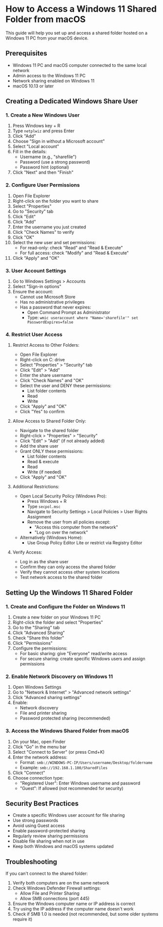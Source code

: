 # How to Access a Windows 11 Shared Folder from macOS

This guide will help you set up and access a shared folder hosted on a Windows 11 PC from your macOS device.

## Prerequisites

- Windows 11 PC and macOS computer connected to the same local network
- Admin access to the Windows 11 PC
- Network sharing enabled on Windows 11
- macOS 10.13 or later

## Creating a Dedicated Windows Share User

### 1. Create a New Windows User

1. Press Windows key + R
2. Type `netplwiz` and press Enter
3. Click "Add"
4. Choose "Sign in without a Microsoft account"
5. Select "Local account"
6. Fill in the details:
   - Username (e.g., "sharefile")
   - Password (use a strong password)
   - Password hint (optional)
7. Click "Next" and then "Finish"

### 2. Configure User Permissions

1. Open File Explorer
2. Right-click on the folder you want to share
3. Select "Properties"
4. Go to "Security" tab
5. Click "Edit"
6. Click "Add"
7. Enter the username you just created
8. Click "Check Names" to verify
9. Click "OK"
10. Select the new user and set permissions:
    - For read-only: check "Read" and "Read & Execute"
    - For full access: check "Modify" and "Read & Execute"
11. Click "Apply" and "OK"

### 3. User Account Settings

1. Go to Windows Settings > Accounts
2. Select "Sign-in options"
3. Ensure the account:
   - Cannot use Microsoft Store
   - Has no administrative privileges
   - Has a password that never expires:
     - Open Command Prompt as Administrator
     - Type: `wmic useraccount where "Name='sharefile'" set PasswordExpires=false`

### 4. Restrict User Access

1. Restrict Access to Other Folders:

   - Open File Explorer
   - Right-click on C: drive
   - Select "Properties" > "Security" tab
   - Click "Edit" > "Add"
   - Enter the share username
   - Click "Check Names" and "OK"
   - Select the user and DENY these permissions:
     - List folder contents
     - Read
     - Write
   - Click "Apply" and "OK"
   - Click "Yes" to confirm

2. Allow Access to Shared Folder Only:

   - Navigate to the shared folder
   - Right-click > "Properties" > "Security"
   - Click "Edit" > "Add" (if not already added)
   - Add the share user
   - Grant ONLY these permissions:
     - List folder contents
     - Read & execute
     - Read
     - Write (if needed)
   - Click "Apply" and "OK"

3. Additional Restrictions:

   - Open Local Security Policy (Windows Pro):
     - Press Windows + R
     - Type `secpol.msc`
     - Navigate to Security Settings > Local Policies > User Rights Assignment
     - Remove the user from all policies except:
       - "Access this computer from the network"
       - "Log on over the network"
   - Alternatively (Windows Home):
     - Use Group Policy Editor Lite or restrict via Registry Editor

4. Verify Access:
   - Log in as the share user
   - Confirm they can only access the shared folder
   - Verify they cannot access other system locations
   - Test network access to the shared folder

## Setting Up the Windows 11 Shared Folder

### 1. Create and Configure the Folder on Windows 11

1. Create a new folder on your Windows 11 PC
2. Right-click the folder and select "Properties"
3. Go to the "Sharing" tab
4. Click "Advanced Sharing"
5. Check "Share this folder"
6. Click "Permissions"
7. Configure the permissions:
   - For basic sharing: give "Everyone" read/write access
   - For secure sharing: create specific Windows users and assign permissions

### 2. Enable Network Discovery on Windows 11

1. Open Windows Settings
2. Go to "Network & Internet" > "Advanced network settings"
3. Click "Advanced sharing settings"
4. Enable:
   - Network discovery
   - File and printer sharing
   - Password protected sharing (recommended)

### 3. Access the Windows Shared Folder from macOS

1. On your Mac, open Finder
2. Click "Go" in the menu bar
3. Select "Connect to Server" (or press Cmd+K)
4. Enter the network address:
   - Format: `smb://WINDOWS-PC-IP/Users/username/Desktop/foldername`
   - Example: `smb://192.168.1.100/SharedFiles`
5. Click "Connect"
6. Choose connection type:
   - "Registered User": Enter Windows username and password
   - "Guest": If allowed (not recommended for security)

## Security Best Practices

- Create a specific Windows user account for file sharing
- Use strong passwords
- Avoid using Guest access
- Enable password-protected sharing
- Regularly review sharing permissions
- Disable file sharing when not in use
- Keep both Windows and macOS systems updated

## Troubleshooting

If you can't connect to the shared folder:

1. Verify both computers are on the same network
2. Check Windows Defender Firewall settings:
   - Allow File and Printer Sharing
   - Allow SMB connections (port 445)
3. Ensure the Windows computer name or IP address is correct
4. Try using the IP address if the computer name doesn't work
5. Check if SMB 1.0 is needed (not recommended, but some older systems require it)
